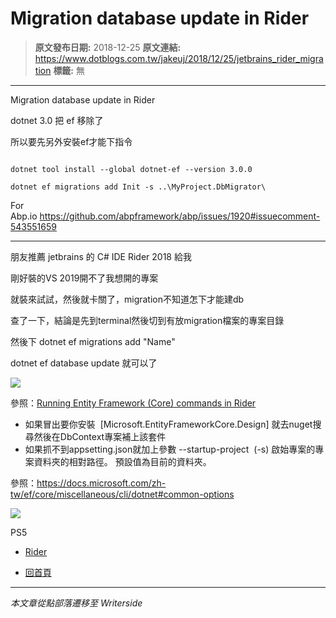 # Migration database update in Rider

> **原文發布日期:** 2018-12-25
> **原文連結:** https://www.dotblogs.com.tw/jakeuj/2018/12/25/jetbrains_rider_migration
> **標籤:** 無

---

Migration database update in Rider

dotnet 3.0 把 ef 移除了

所以要先另外安裝ef才能下指令

```

dotnet tool install --global dotnet-ef --version 3.0.0
```

`dotnet ef migrations add Init -s ..\MyProject.DbMigrator\`

For Abp.io https://github.com/abpframework/abp/issues/1920#issuecomment-543551659

---

朋友推薦 jetbrains 的 C# IDE Rider 2018 給我

剛好裝的VS 2019開不了我想開的專案

就裝來試試，然後就卡關了，migration不知道怎下才能建db

查了一下，結論是先到terminal然後切到有放migration檔案的專案目錄

然後下 dotnet ef migrations add "Name"

dotnet ef database update 就可以了

![](https://dotblogsfile.blob.core.windows.net/user/jakeuj/1d12e461-d70c-4c54-920c-8458964654b5/1545725088_10347.jpg)

參照：[Running Entity Framework (Core) commands in Rider](https://blog.jetbrains.com/dotnet/2017/08/09/running-entity-framework-core-commands-rider/)

* 如果冒出要你安裝  [Microsoft.EntityFrameworkCore.Design]
  就去nuget搜尋然後在DbContext專案補上該套件
* 如果抓不到appsetting.json就加上參數 --startup-project  (-s)
  啟始專案的專案資料夾的相對路徑。 預設值為目前的資料夾。

參照：<https://docs.microsoft.com/zh-tw/ef/core/miscellaneous/cli/dotnet#common-options>

![](https://card.psnprofiles.com/1/jakeuj.png)

PS5

* [Rider](/jakeuj/Tags?qq=Rider)

* [回首頁](/jakeuj)

---

*本文章從點部落遷移至 Writerside*
